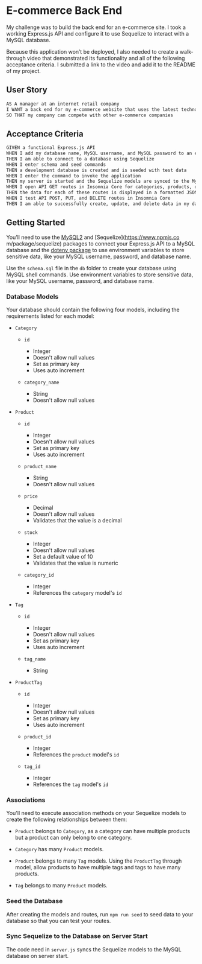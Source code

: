 # E-commerce Back End

My challenge was to build the back end for an e-commerce site. I took a working Express.js API and configure it to use Sequelize to interact with a MySQL database.

Because this application won’t be deployed, I also needed to create a walk-through video that demonstrated its functionality and all of the following acceptance criteria. I submitted a link to the video and add it to the README of my project.

## User Story

```md
AS A manager at an internet retail company
I WANT a back end for my e-commerce website that uses the latest technologies
SO THAT my company can compete with other e-commerce companies
```

## Acceptance Criteria

```md
GIVEN a functional Express.js API
WHEN I add my database name, MySQL username, and MySQL password to an environment variable file
THEN I am able to connect to a database using Sequelize
WHEN I enter schema and seed commands
THEN a development database is created and is seeded with test data
WHEN I enter the command to invoke the application
THEN my server is started and the Sequelize models are synced to the MySQL database
WHEN I open API GET routes in Insomnia Core for categories, products, or tags
THEN the data for each of these routes is displayed in a formatted JSON
WHEN I test API POST, PUT, and DELETE routes in Insomnia Core
THEN I am able to successfully create, update, and delete data in my database
```

## Getting Started

You’ll need to use the [MySQL2](https://www.npmjs.com/package/mysql2) and 
[Sequelize](https://www.npmjs.co m/package/sequelize) packages to connect your Express.js API to a MySQL database and the 
[dotenv package](https://www.npmjs.com/package/dotenv) to use environment variables to store sensitive data, like your MySQL username, password, and database name.

Use the `schema.sql` file in the `db` folder to create your database using MySQL shell commands. Use environment variables to store sensitive data, like your MySQL username, password, and database name.

### Database Models

Your database should contain the following four models, including the requirements listed for each model:

* `Category`

  * `id`
    * Integer
    * Doesn't allow null values
    * Set as primary key
    * Uses auto increment

  * `category_name`
    * String
    * Doesn't allow null values

* `Product`

  * `id`
    * Integer
    * Doesn't allow null values
    * Set as primary key
    * Uses auto increment

  * `product_name`
    * String
    * Doesn't allow null values

  * `price`
    * Decimal
    * Doesn't allow null values
    * Validates that the value is a decimal

  * `stock`
    * Integer
    * Doesn't allow null values
    * Set a default value of 10
    * Validates that the value is numeric

  * `category_id`
    * Integer
    * References the `category` model's `id` 

* `Tag`

  * `id`
    * Integer
    * Doesn't allow null values
    * Set as primary key
    * Uses auto increment

  * `tag_name`
    * String

* `ProductTag`

  * `id`
    * Integer
    * Doesn't allow null values
    * Set as primary key
    * Uses auto increment

  * `product_id`
    * Integer
    * References the `product` model's `id`

  * `tag_id`
    * Integer
    * References the `tag` model's `id`

### Associations

You'll need to execute association methods on your Sequelize models to create the following relationships between them:

* `Product` belongs to `Category`, as a category can have multiple products but a product can only belong to one category.

* `Category` has many `Product` models.

* `Product` belongs to many `Tag` models. Using the `ProductTag` through model, allow products to have multiple tags and tags to have many products.

* `Tag` belongs to many `Product` models.

### Seed the Database

After creating the models and routes, run `npm run seed` to seed data to your database so that you can test your routes.

### Sync Sequelize to the Database on Server Start

The code need in `server.js` syncs the Sequelize models to the MySQL database on server start.
